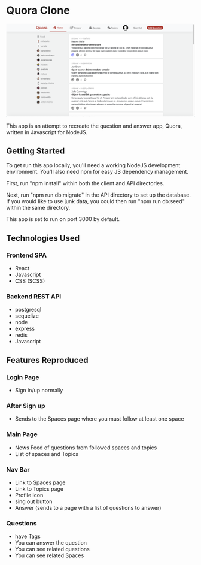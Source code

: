 # Quora Clone

![Home Page](./quora_home.png)

This app is an attempt to recreate the question and answer app, Quora, written in Javascript for NodeJS.

## Getting Started

To get run this app locally, you'll need a working NodeJS development environment. You'll also need npm for easy JS dependency management.

First, run "npm install" within both the client and API directories.

Next, run "npm run db:migrate" in the API directory to set up the database. If you would like to use junk data, you could then run "npm run db:seed" within the same directory.

This app is set to run on port 3000 by default.

## Technologies Used

### Frontend SPA

- React
- Javascript
- CSS (SCSS)

### Backend REST API

- postgresql
- sequelize
- node
- express
- redis
- Javascript

## Features Reproduced

### Login Page

- Sign in/up normally

### After Sign up

- Sends to the Spaces page where you must follow at least one space

### Main Page

- News Feed of questions from followed spaces and topics
- List of spaces and Topics

### Nav Bar

- Link to Spaces page
- Link to Topics page
- Profile Icon
- sing out button
- Answer (sends to a page with a list of questions to answer)

### Questions

- have Tags
- You can answer the question
- You can see related questions
- You can see related Spaces
